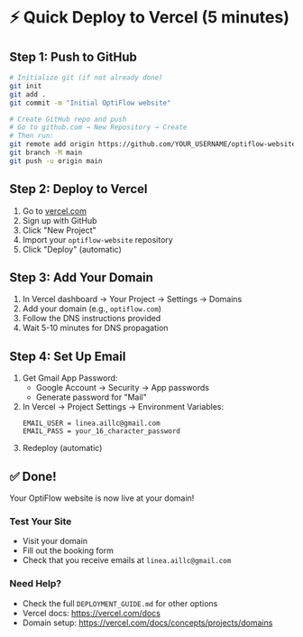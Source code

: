 # ⚡ Quick Deploy to Vercel (5 minutes)

## Step 1: Push to GitHub
```bash
# Initialize git (if not already done)
git init
git add .
git commit -m "Initial OptiFlow website"

# Create GitHub repo and push
# Go to github.com → New Repository → Create
# Then run:
git remote add origin https://github.com/YOUR_USERNAME/optiflow-website.git
git branch -M main
git push -u origin main
```

## Step 2: Deploy to Vercel
1. Go to [vercel.com](https://vercel.com)
2. Sign up with GitHub
3. Click "New Project"
4. Import your `optiflow-website` repository
5. Click "Deploy" (automatic)

## Step 3: Add Your Domain
1. In Vercel dashboard → Your Project → Settings → Domains
2. Add your domain (e.g., `optiflow.com`)
3. Follow the DNS instructions provided
4. Wait 5-10 minutes for DNS propagation

## Step 4: Set Up Email
1. Get Gmail App Password:
   - Google Account → Security → App passwords
   - Generate password for "Mail"
2. In Vercel → Project Settings → Environment Variables:
   ```
   EMAIL_USER = linea.aillc@gmail.com
   EMAIL_PASS = your_16_character_password
   ```
3. Redeploy (automatic)

## ✅ Done!
Your OptiFlow website is now live at your domain!

### Test Your Site
- Visit your domain
- Fill out the booking form
- Check that you receive emails at `linea.aillc@gmail.com`

### Need Help?
- Check the full `DEPLOYMENT_GUIDE.md` for other options
- Vercel docs: https://vercel.com/docs
- Domain setup: https://vercel.com/docs/concepts/projects/domains

